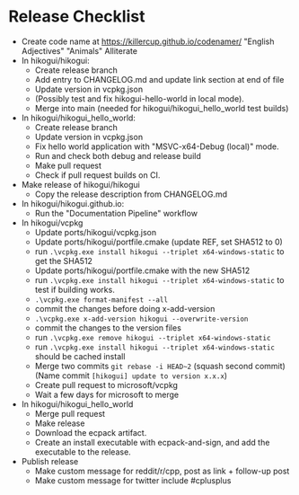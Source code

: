 Release Checklist
=================

 * Create code name at <https://killercup.github.io/codenamer/> "English Adjectives" "Animals" Alliterate
 * In hikogui/hikogui:
   - Create release branch
   - Add entry to CHANGELOG.md and update link section at end of file
   - Update version in vcpkg.json
   - (Possibly test and fix hikogui-hello-world in local mode).
   - Merge into main (needed for hikogui/hikogui\_hello\_world test builds)
 * In hikogui/hikogui\_hello\_world:
   - Create release branch
   - Update version in vcpkg.json
   - Fix hello world application with "MSVC-x64-Debug (local)" mode.
   - Run and check both debug and release build
   - Make pull request
   - Check if pull request builds on CI.
 * Make release of hikogui/hikogui
   - Copy the release description from CHANGELOG.md
 * In hikogui/hikogui.github.io:
   - Run the "Documentation Pipeline" workflow
 * In hikogui/vcpkg
   - Update ports/hikogui/vcpkg.json
   - Update ports/hikogui/portfile.cmake (update REF, set SHA512 to 0)
   - run `.\vcpkg.exe install hikogui --triplet x64-windows-static` to get the SHA512
   - Update ports/hikogui/portfile.cmake with the new SHA512
   - run `.\vcpkg.exe install hikogui --triplet x64-windows-static` to test if building works.
   - `.\vcpkg.exe format-manifest --all`
   - commit the changes before doing x-add-version
   - `.\vcpkg.exe x-add-version hikogui --overwrite-version`
   - commit the changes to the version files
   - run `.\vcpkg.exe remove hikogui --triplet x64-windows-static`
   - run `.\vcpkg.exe install hikogui --triplet x64-windows-static` should be cached install
   - Merge two commits `git rebase -i HEAD~2` (squash second commit) (Name commit `[hikogui] update to version x.x.x`)
   - Create pull request to microsoft/vcpkg
   - Wait a few days for microsoft to merge
 * In hikogui/hikogui\_hello\_world
   - Merge pull request
   - Make release
   - Download the ecpack artifact.
   - Create an install executable with ecpack-and-sign, and add the executable to the release.
 * Publish release
   - Make custom message for reddit/r/cpp, post as link + follow-up post
   - Make custom message for twitter include \#cplusplus


